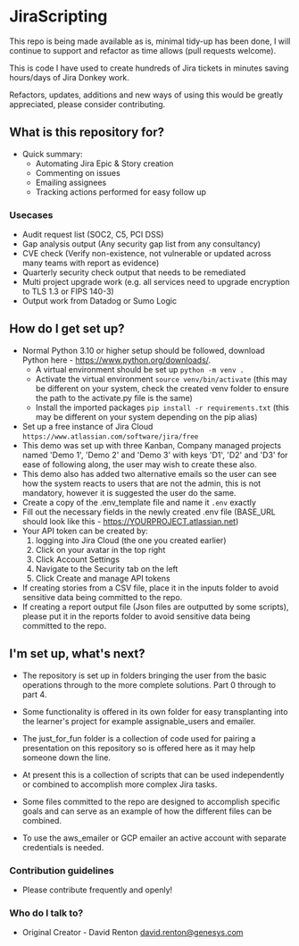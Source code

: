 # JiraScripting

This repo is being made available as is, minimal tidy-up has been done, I will continue to support and refactor as time allows (pull requests welcome).

This is code I have used to create hundreds of Jira tickets in minutes saving hours/days of Jira Donkey work.

Refactors, updates, additions and new ways of using this would be greatly appreciated, please consider contributing. 

## What is this repository for? ##

* Quick summary:
  * Automating Jira Epic & Story creation
  * Commenting on issues
  * Emailing assignees
  * Tracking actions performed for easy follow up

### Usecases ###

* Audit request list (SOC2, C5, PCI DSS)
* Gap analysis output (Any security gap list from any consultancy)
* CVE check (Verify non-existence, not vulnerable or updated across many teams with report as evidence)
* Quarterly security check output that needs to be remediated
* Multi project upgrade work (e.g. all services need to upgrade encryption to TLS 1.3 or FIPS 140-3)
* Output work from Datadog or Sumo Logic


## How do I get set up? ##
* Normal Python 3.10 or higher setup should be followed, download Python here - https://www.python.org/downloads/.
  * A virtual environment should be set up `python -m venv .`
  * Activate the virtual environment `source venv/bin/activate` (this may be different on your system, check the created venv folder to ensure the path to the activate.py file is the same)
  * Install the imported packages `pip install -r requirements.txt` (this may be different on your system depending on the pip alias)
* Set up a free instance of Jira Cloud `https://www.atlassian.com/software/jira/free`
* This demo was set up with three Kanban, Company managed projects named 'Demo 1', 'Demo 2' and 'Demo 3' with keys 'D1', 'D2' and 'D3' for ease of following along, the user may wish to create these also.
* This demo also has added two alternative emails so the user can see how the system reacts to users that are not the admin, this is not mandatory, however it is suggested the user do the same.
* Create a copy of the .env_template file and name it `.env` exactly
* Fill out the necessary fields in the newly created .env file (BASE_URL should look like this - https://YOURPROJECT.atlassian.net)
* Your API token can be created by: 
  1. logging into Jira Cloud (the one you created earlier)
  2. Click on your avatar in the top right
  3. Click Account Settings
  4. Navigate to the Security tab on the left
  5. Click Create and manage API tokens
* If creating stories from a CSV file, place it in the inputs folder to avoid sensitive data being committed to the repo.
* If creating a report output file (Json files are outputted by some scripts), please put it in the reports folder to avoid sensitive data being committed to the repo.


## I'm set up, what's next? ##
* The repository is set up in folders bringing the user from the basic operations through to the more complete solutions. Part 0 through to part 4.
* Some functionality is offered in its own folder for easy transplanting into the learner's project for example assignable_users and emailer.
* The just_for_fun folder is a collection of code used for pairing a presentation on this repository so is offered here as it may help someone down the line.



* At present this is a collection of scripts that can be used independently or combined to accomplish more complex Jira tasks. 
* Some files committed to the repo are designed to accomplish specific goals and can serve as an example of how the different files can be combined.
* To use the aws_emailer or GCP emailer an active account with separate credentials is needed. 


### Contribution guidelines ###

* Please contribute frequently and openly!

### Who do I talk to? ###

* Original Creator - David Renton david.renton@genesys.com
